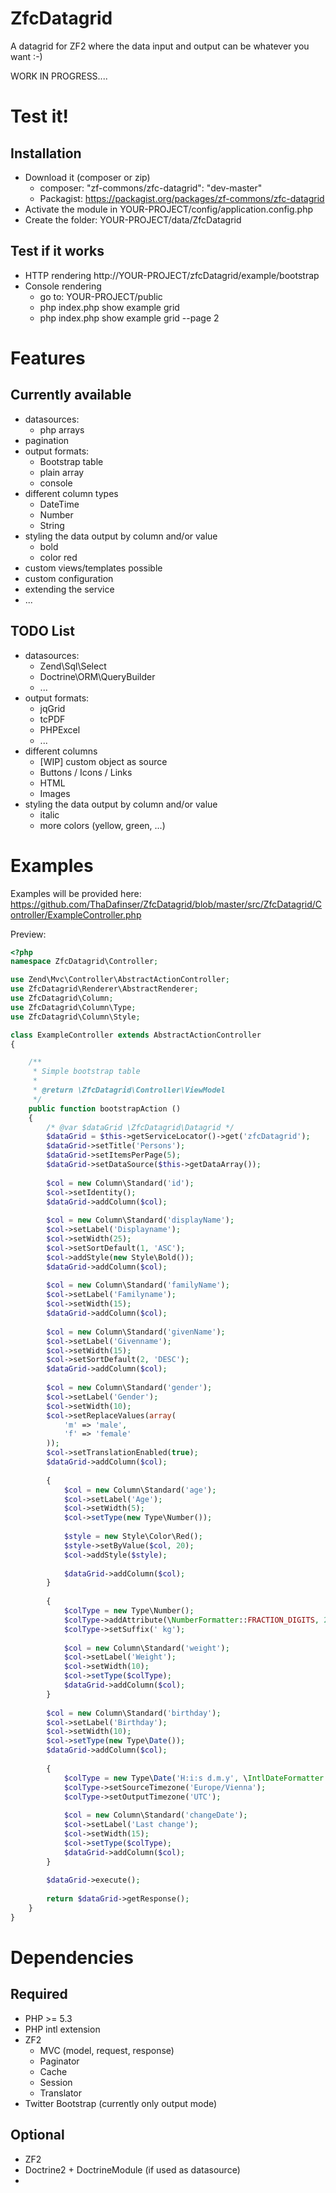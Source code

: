 ZfcDatagrid
===========

A datagrid for ZF2 where the data input and output can be whatever you want :-)

WORK IN PROGRESS....

Test it!
===========

Installation
--------
* Download it (composer or zip)
    * composer: "zf-commons/zfc-datagrid": "dev-master"
    * Packagist: https://packagist.org/packages/zf-commons/zfc-datagrid
* Activate the module in YOUR-PROJECT/config/application.config.php
* Create the folder: YOUR-PROJECT/data/ZfcDatagrid

Test if it works
--------
* HTTP rendering http://YOUR-PROJECT/zfcDatagrid/example/bootstrap
* Console rendering
    * go to: YOUR-PROJECT/public
    * php index.php show example grid
    * php index.php show example grid --page 2

Features
===========

Currently available
--------
* datasources: 
    * php arrays
* pagination
* output formats: 
    * Bootstrap table
    * plain array
    * console
* different column types
    * DateTime
    * Number
    * String
* styling the data output by column and/or value
    * bold
    * color red
* custom views/templates possible
* custom configuration
* extending the service
* ...

TODO  List
--------
* datasources: 
    * Zend\Sql\Select
    * Doctrine\ORM\QueryBuilder
    * ...
* output formats: 
    * jqGrid
    * tcPDF
    * PHPExcel
    * ...
* different columns
    * [WIP] custom object as source
    * Buttons / Icons / Links
    * HTML
    * Images
* styling the data output by column and/or value
    * italic
    * more colors (yellow, green, ...)

Examples
===========

Examples will be provided here:
https://github.com/ThaDafinser/ZfcDatagrid/blob/master/src/ZfcDatagrid/Controller/ExampleController.php

Preview:
```PHP
<?php
namespace ZfcDatagrid\Controller;

use Zend\Mvc\Controller\AbstractActionController;
use ZfcDatagrid\Renderer\AbstractRenderer;
use ZfcDatagrid\Column;
use ZfcDatagrid\Column\Type;
use ZfcDatagrid\Column\Style;

class ExampleController extends AbstractActionController
{

    /**
     * Simple bootstrap table
     *
     * @return \ZfcDatagrid\Controller\ViewModel
     */
    public function bootstrapAction ()
    {
        /* @var $dataGrid \ZfcDatagrid\Datagrid */
        $dataGrid = $this->getServiceLocator()->get('zfcDatagrid');
        $dataGrid->setTitle('Persons');
        $dataGrid->setItemsPerPage(5);
        $dataGrid->setDataSource($this->getDataArray());
        
        $col = new Column\Standard('id');
        $col->setIdentity();
        $dataGrid->addColumn($col);
        
        $col = new Column\Standard('displayName');
        $col->setLabel('Displayname');
        $col->setWidth(25);
        $col->setSortDefault(1, 'ASC');
        $col->addStyle(new Style\Bold());
        $dataGrid->addColumn($col);
        
        $col = new Column\Standard('familyName');
        $col->setLabel('Familyname');
        $col->setWidth(15);
        $dataGrid->addColumn($col);
        
        $col = new Column\Standard('givenName');
        $col->setLabel('Givenname');
        $col->setWidth(15);
        $col->setSortDefault(2, 'DESC');
        $dataGrid->addColumn($col);
        
        $col = new Column\Standard('gender');
        $col->setLabel('Gender');
        $col->setWidth(10);
        $col->setReplaceValues(array(
            'm' => 'male',
            'f' => 'female'
        ));
        $col->setTranslationEnabled(true);
        $dataGrid->addColumn($col);
        
        {
            $col = new Column\Standard('age');
            $col->setLabel('Age');
            $col->setWidth(5);
            $col->setType(new Type\Number());
            
            $style = new Style\Color\Red();
            $style->setByValue($col, 20);
            $col->addStyle($style);
            
            $dataGrid->addColumn($col);
        }
        
        {
            $colType = new Type\Number();
            $colType->addAttribute(\NumberFormatter::FRACTION_DIGITS, 2);
            $colType->setSuffix(' kg');
            
            $col = new Column\Standard('weight');
            $col->setLabel('Weight');
            $col->setWidth(10);
            $col->setType($colType);
            $dataGrid->addColumn($col);
        }
        
        $col = new Column\Standard('birthday');
        $col->setLabel('Birthday');
        $col->setWidth(10);
        $col->setType(new Type\Date());
        $dataGrid->addColumn($col);
        
        {
            $colType = new Type\Date('H:i:s d.m.y', \IntlDateFormatter::MEDIUM, \IntlDateFormatter::MEDIUM);
            $colType->setSourceTimezone('Europe/Vienna');
            $colType->setOutputTimezone('UTC');
            
            $col = new Column\Standard('changeDate');
            $col->setLabel('Last change');
            $col->setWidth(15);
            $col->setType($colType);
            $dataGrid->addColumn($col);
        }
        
        $dataGrid->execute();
        
        return $dataGrid->getResponse();
    }
}
```

Dependencies
===========
Required
--------
* PHP >= 5.3
* PHP intl extension
* ZF2
    * MVC (model, request, response)
    * Paginator
    * Cache
    * Session
    * Translator
* Twitter Bootstrap (currently only output mode)

Optional
--------
* ZF2
* Doctrine2 + DoctrineModule (if used as datasource)
* 
